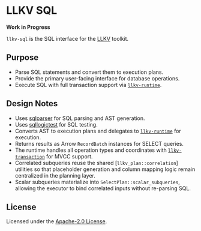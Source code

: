 # LLKV SQL

**Work in Progress**

`llkv-sql` is the SQL interface for the [LLKV](../) toolkit.

## Purpose

- Parse SQL statements and convert them to execution plans.
- Provide the primary user-facing interface for database operations.
- Execute SQL with full transaction support via [`llkv-runtime`](../llkv-runtime/).

## Design Notes

- Uses [sqlparser](https://crates.io/crates/sqlparser) for SQL parsing and AST generation.
- Uses [sqllogictest](https://crates.io/crates/sqllogictest) for SQL testing.
- Converts AST to execution plans and delegates to [`llkv-runtime`](../llkv-runtime/) for execution.
- Returns results as Arrow `RecordBatch` instances for SELECT queries.
- The runtime handles all operation types and coordinates with [`llkv-transaction`](../llkv-transaction/) for MVCC support.
- Correlated subqueries reuse the shared [`llkv_plan::correlation`] utilities so that placeholder generation and column mapping logic remain centralized in the planning layer.
- Scalar subqueries materialize into `SelectPlan::scalar_subqueries`, allowing the executor to bind correlated inputs without re-parsing SQL.

## License

Licensed under the [Apache-2.0 License](../LICENSE).
